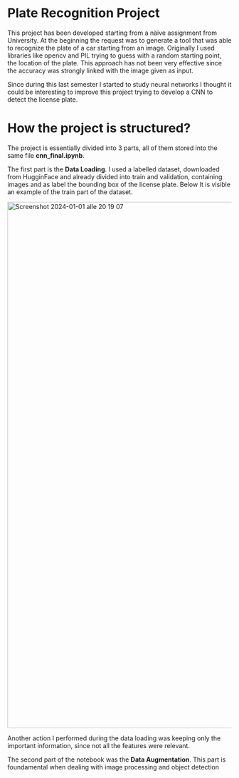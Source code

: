 # Plate Recognition Project

This project has been developed starting from a näive assignment from University. At the beginning the request was to generate a tool that was able to recognize the plate of a car starting from an image. Originally I used libraries like opencv and PIL trying to guess with a random starting point, the location of the plate. This approach has not been very effective since the accuracy was strongly linked with the image given as input. 

Since during this last semester I started to study neural networks I thought it could be interesting to improve this project trying to develop a CNN to detect the license plate. 

# How the project is structured?

The project is essentially divided into 3 parts, all of them stored into the same file **cnn_final.ipynb**.

The first part is the **Data Loading**. I used a labelled dataset, downloaded from HugginFace and already divided into train and validation, containing images and as label the bounding box of the license plate. Below It is visible an example of the train part of the dataset.

<img width="1184" alt="Screenshot 2024-01-01 alle 20 19 07" src="https://github.com/riccardo-borgo/Plate-Recognition-Tool/assets/51230348/e02a6cfc-65a1-4557-8b52-a09e9e1d423b">

Another action I performed during the data loading was keeping only the important information, since not all the features were relevant.

The second part of the notebook was the **Data Augmentation**. This part is foundamental when dealing with image processing and object detection 
